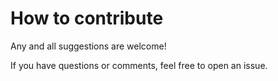 # How to contribute
Any and all suggestions are welcome!

If you have questions or comments, feel free to open an issue.
